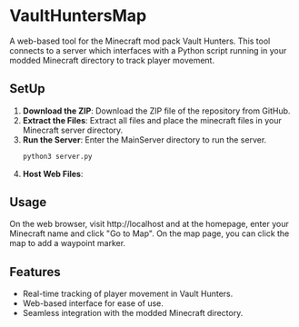 # VaultHuntersMap
A web-based tool for the Minecraft mod pack Vault Hunters. This tool connects to a server which interfaces with a Python script running in your modded Minecraft directory to track player movement.
 
## SetUp
1. **Download the ZIP**: Download the ZIP file of the repository from GitHub.
2. **Extract the Files**: Extract all files and place the minecraft files in your Minecraft server directory.
3. **Run the Server**: Enter the MainServer directory to run the server.
   ```bash
   python3 server.py
   ```
4. **Host Web Files**:

## Usage
On the web browser, visit http://localhost and at the homepage, enter your Minecraft name and click "Go to Map". On the map page, you can click the map to add a waypoint marker.

## Features
- Real-time tracking of player movement in Vault Hunters.
- Web-based interface for ease of use.
- Seamless integration with the modded Minecraft directory.
